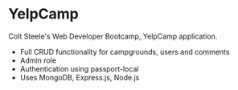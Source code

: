 
# YelpCamp
Colt Steele's Web Developer Bootcamp, YelpCamp application.
 - Full CRUD functionality for campgrounds, users and comments
 - Admin role
 - Authentication using passport-local
 - Uses MongoDB, Express.js, Node.js
